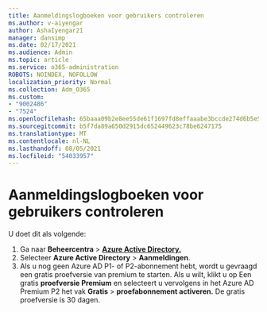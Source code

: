 ```yaml
---
title: Aanmeldingslogboeken voor gebruikers controleren
ms.author: v-aiyengar
author: AshaIyengar21
manager: dansimp
ms.date: 02/17/2021
ms.audience: Admin
ms.topic: article
ms.service: o365-administration
ROBOTS: NOINDEX, NOFOLLOW
localization_priority: Normal
ms.collection: Adm_O365
ms.custom:
- "9002486"
- "7524"
ms.openlocfilehash: 65baaa09b2e8ee55de61f1697fd8effaaabe3bccde274d6b5e5ab2382bdca8c8
ms.sourcegitcommit: b5f7da89a650d2915dc652449623c78be6247175
ms.translationtype: MT
ms.contentlocale: nl-NL
ms.lasthandoff: 08/05/2021
ms.locfileid: "54033957"
---
```

# <a name="review-sign-in-logs-for-users"></a>Aanmeldingslogboeken voor gebruikers controleren

U doet dit als volgende:

1. Ga naar **Beheercentra**  >  **[Azure Active Directory.](https://go.microsoft.com/fwlink/p/?linkid=2067268)**
1. Selecteer **Azure Active Directory**  >  **Aanmeldingen**.
1. Als u nog geen Azure AD P1- of P2-abonnement hebt, wordt u gevraagd een gratis proefversie van premium te starten. Als u wilt, klikt u op Een gratis **proefversie Premium** en selecteert u vervolgens in het Azure AD Premium P2 het vak **Gratis**  >  **proefabonnement activeren.** De gratis proefversie is 30 dagen.